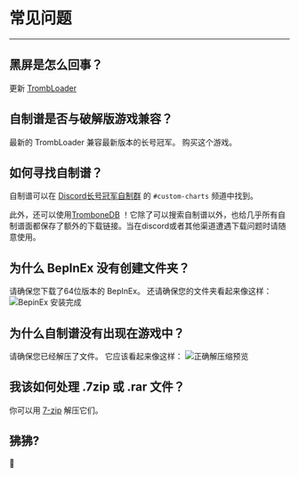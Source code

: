 # 常见问题
---

## 黑屏是怎么回事？

更新 [TrombLoader](https://thunderstore.io/c/trombone-champ/p/TromboneChamps/TrombLoader/)

## 自制谱是否与破解版游戏兼容？

最新的 TrombLoader 兼容最新版本的长号冠军。 购买这个游戏。

## 如何寻找自制谱？

自制谱可以在 [Discord长号冠军自制群](https://discord.gg/KVzKRsbetJ) 的 `#custom-charts` 频道中找到。

此外，还可以使用[TromboneDB](https://tc-mods.github.io/TromboneDB/) ！它除了可以搜索自制谱以外，也给几乎所有自制谱面都保存了额外的下载链接。当在discord或者其他渠道遭遇下载问题时请随意使用。

## 为什么 BepInEx 没有创建文件夹？

请确保您下载了64位版本的 BepInEx。 还请确保您的文件夹看起来像这样： ![BepinEx 安装完成](../docs/files/finishedbepinex.png)

## 为什么自制谱没有出现在游戏中？

请确保您已经解压了文件。 它应该看起来像这样： ![正确解压缩预览](../docs/files/customsongcorrect.png)

## 我该如何处理 .7zip 或 .rar 文件？

你可以用 [7-zip](https://www.7-zip.org/download.html) 解压它们。

## 狒狒?

🐒
